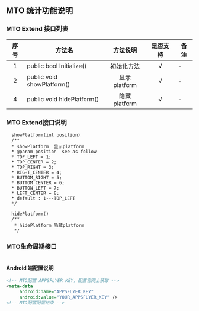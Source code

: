 ## MTO 统计功能说明

### MTO Extend 接口列表

| 序号 | 方法名 | 方法说明 | 是否支持 | 备注 |
| :--: | -- |:-------: | :-----: | -- |
| 1 | public bool Initialize() | 初始化方法 | √ | - |
| 2 | public void showPlatform() | 显示platform | √ | - |
| 4 | public void hidePlatform() | 隐藏platform | √ | - |

### MTO Extend接口说明
```
  showPlatform(int position)
  /**
  * showPlatform  显示platform
  * @param position  see as follow
  * TOP_LEFT = 1;
  * TOP_CENTER = 2;
  * TOP_RIGHT = 3;
  * RIGHT_CENTER = 4;
  * BUTTOM_RIGHT = 5;
  * BUTTOM_CENTER = 6;
  * BUTTON_LEFT = 7;
  * LEFT_CENTER = 8;
  * default : 1---TOP_LEFT
  */
```

```
  hidePlatform()
  /**
   * hidePlatform 隐藏platform
   */
```

### MTO生命周期接口
```

```




 #### Android 端配置说明
 ``` xml
 <!-- MTO配置 APPSFLYER KEY，配置官网上获取 --> 
 <meta-data
      android:name="APPSFLYER_KEY"
      android:value="YOUR_APPSFLYER_KEY" />
<!-- MTO配置配置结束 -->
 ```